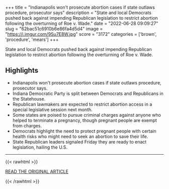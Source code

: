 +++
title = "Indianapolis won't prosecute abortion cases if state outlaws procedure, prosecutor says"
description = "State and local Democrats pushed back against impending Republican legislation to restrict abortion following the overturning of Roe v. Wade."
date = "2022-06-28 09:09:27"
slug = "62bac51c6910b6e86fa4d5d4"
image = "https://i.imgur.com/9Su7E8W.jpg"
score = "3172"
categories = ['brown', 'procedure', 'mears']
+++

State and local Democrats pushed back against impending Republican legislation to restrict abortion following the overturning of Roe v. Wade.

## Highlights

- Indianapolis won't prosecute abortion cases if state outlaws procedure, prosecutor says.
- Indiana Democratic Party is split between Democrats and Republicans in the Statehouse.
- Republican lawmakers are expected to restrict abortion access in a special legislative session next month.
- Some states are poised to pursue criminal charges against anyone who helped to terminate a pregnancy, though pregnant people are exempt from charges.
- Democrats highlight the need to protect pregnant people with certain health risks who might need to seek an abortion to save their life.
- State Republican leaders signaled Friday they are ready to enact legislation, hailing the U.S.

---

{{< rawhtml >}}
  <p class="article-category">
    <a target="_blank" href="https://www.indystar.com/story/news/2022/06/24/roe-v-wade-decision-2022-indiana-democrats-abortion-rights-legislation/7722523001/">READ THE ORIGINAL ARTICLE</a>
  </p>
{{< /rawhtml >}}
